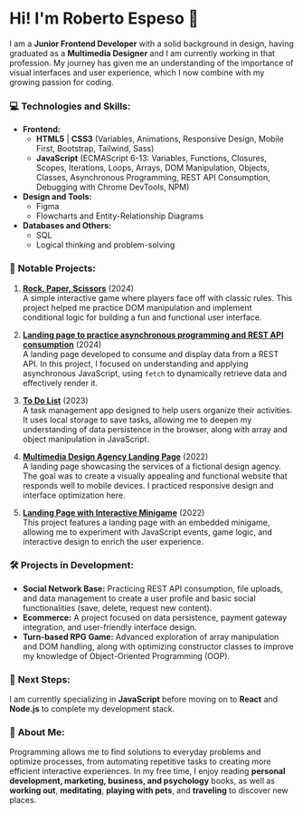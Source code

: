 # Hi! I'm Roberto Espeso 👋

I am a **Junior Frontend Developer** with a solid background in design, having graduated as a **Multimedia Designer** and I am currently working in that profession. My journey has given me an understanding of the importance of visual interfaces and user experience, which I now combine with my growing passion for coding.

### 💻 **Technologies and Skills:**
- **Frontend:**
  - **HTML5** | **CSS3** (Variables, Animations, Responsive Design, Mobile First, Bootstrap, Tailwind, Sass)
  - **JavaScript** (ECMAScript 6-13: Variables, Functions, Closures, Scopes, Iterations, Loops, Arrays, DOM Manipulation, Objects, Classes, Asynchronous Programming, REST API Consumption, Debugging with Chrome DevTools, NPM)
- **Design and Tools:**
  - Figma
  - Flowcharts and Entity-Relationship Diagrams
- **Databases and Others:**
  - SQL
  - Logical thinking and problem-solving

### 🚀 **Notable Projects:**

1. **[Rock, Paper, Scissors](https://robertoespeso.github.io/rps.github.io/)** (2024)  
   A simple interactive game where players face off with classic rules. This project helped me practice DOM manipulation and implement conditional logic for building a fun and functional user interface.

2. **[Landing page to practice asynchronous programming and REST API consumption](https://robertoespeso.github.io/MaravillaMartinez/)** (2024)  
   A landing page developed to consume and display data from a REST API. In this project, I focused on understanding and applying asynchronous JavaScript, using `fetch` to dynamically retrieve data and effectively render it.

3. **[To Do List](https://robertoespeso.github.io/ToDoSuper.github.io/)** (2023)  
   A task management app designed to help users organize their activities. It uses local storage to save tasks, allowing me to deepen my understanding of data persistence in the browser, along with array and object manipulation in JavaScript.

4. **[Multimedia Design Agency Landing Page](https://robertoespeso.github.io/Turuweb.github.io/index.html)** (2022)  
   A landing page showcasing the services of a fictional design agency. The goal was to create a visually appealing and functional website that responds well to mobile devices. I practiced responsive design and interface optimization here.

5. **[Landing Page with Interactive Minigame](https://robertoespeso.github.io/Imaginaudio.github.io/index.html)** (2022)  
   This project features a landing page with an embedded minigame, allowing me to experiment with JavaScript events, game logic, and interactive design to enrich the user experience.

### 🛠 **Projects in Development:**
- **Social Network Base:** Practicing REST API consumption, file uploads, and data management to create a user profile and basic social functionalities (save, delete, request new content).
- **Ecommerce:** A project focused on data persistence, payment gateway integration, and user-friendly interface design.
- **Turn-based RPG Game:** Advanced exploration of array manipulation and DOM handling, along with optimizing constructor classes to improve my knowledge of Object-Oriented Programming (OOP).

### 🔭 **Next Steps:**
I am currently specializing in **JavaScript** before moving on to **React** and **Node.js** to complete my development stack.

### 🎯 **About Me:**
Programming allows me to find solutions to everyday problems and optimize processes, from automating repetitive tasks to creating more efficient interactive experiences. In my free time, I enjoy reading **personal development, marketing, business, and psychology** books, as well as **working out**, **meditating**, **playing with pets**, and **traveling** to discover new places.
